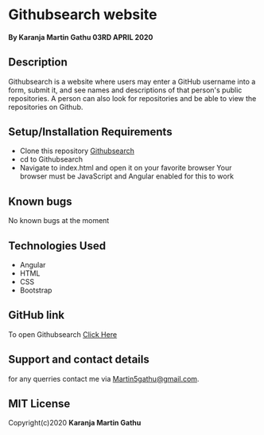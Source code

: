 # Githubsearch website
#### By **Karanja Martin Gathu** 03RD APRIL 2020
## Description
Githubsearch is a website where users may enter a GitHub username into a form, submit it, and see names and descriptions of that person's public repositories. A person can also look for repositories and be able to view the repositories on Github.

## Setup/Installation Requirements
+ Clone this repository [Githubsearch](https://github.com/martingathu/Githubsearch)
+ cd to Githubsearch
+ Navigate to index.html and open it on your favorite browser Your browser must be JavaScript and Angular enabled for this to work
## Known bugs
No known bugs at the moment
## Technologies Used
+ Angular
+ HTML
+ CSS
+ Bootstrap

## GitHub link
To open Githubsearch  [Click Here](https://martingathu.github.io/Githubsearch/)
## Support and contact details
for any querries contact me via Martin5gathu@gmail.com.

## MIT License
Copyright(c)2020 **Karanja Martin Gathu**